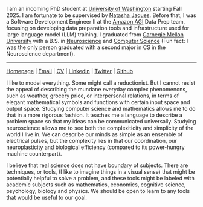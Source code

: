 I am an incoming PhD student at [University of Washington](https://www.washington.edu/) starting Fall 2025. I am fortunate to be supervised by [Natasha Jaques](https://natashajaques.ai/). Before that, I was a Software Development Engineer II at the [Amazon AGI](https://www.theinformation.com/articles/how-amazon-built-a-key-ai-team) Data Prep team, focusing on developing data preparation tools and infrastructure used for large language model (LLM) training. I graduated from [Carnegie Mellon University](https://www.cmu.edu/) with a B.S. in [Neuroscience](https://www.cmu.edu/bio/undergrad/academics/neuro_major/concentrations.html) and [Computer Science](http://coursecatalog.web.cmu.edu/schools-colleges/schoolofcomputerscience/undergraduatecomputerscience/#csadditionalmajorminortextcontainer) (Fun fact: I was the only person graduated with a second major in CS in the Neuroscience department).

---

[Homepage](https://yuanjiayiy.github.io) | [Email](mailto:yuancarrieyjy@gmail.com) | [CV](https://yuanjiayiy.github.io/data/JiayiYuanCV_20241114.pdf) | [LinkedIn](https://www.linkedin.com/in/carrie-yuan-466243121/) | [Twitter](https://twitter.com/carrieyuanjiayi) | [Github](https://github.com/yuanjiayiy/)


I like to model everything. Some might call a reductionist. But I cannot resist the appeal of describing the mundane everyday complex phenomenons, such as weather, grocery price, or interpersonal relations, in terms of elegant mathematical symbols and functions with certain input space and output space. Studying computer science and mathematics allows me to do that in a more rigorous fashion. It teaches me a language to describe a problem space so that my ideas can be communicated universally. Studying neuroscience allows me to see both the complexiticity and simplicity of the world I live in. We can describe our minds as simple as an ensemble of electrical pulses, but the complexity lies in that our coordination, our neuroplasticity and biological efficiency (compared to its power-hungry machine counterpart).

I believe that real science does not have boundary of subjects. There are techniques, or tools, (I like to imagine things in a visual sense) that might be potentially helpful to solve a problem, and these tools might be labeled with academic subjects such as mathematics, economics, cognitive science, psychology, biology and physics. We should be open to learn to any tools that would be useful to our goal.
